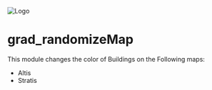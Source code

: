 ![Logo](https://imgur.com/a/klUBk)

# grad_randomizeMap

This module changes the color of Buildings on the Following maps:
- Altis 
- Stratis
